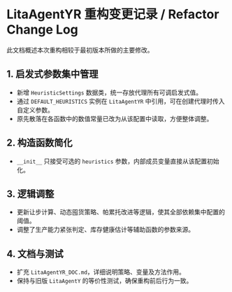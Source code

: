 # LitaAgentYR 重构变更记录 / Refactor Change Log

此文档概述本次重构相较于最初版本所做的主要修改。

## 1. 启发式参数集中管理
- 新增 `HeuristicSettings` 数据类，统一存放代理所有可调启发式值。
- 通过 `DEFAULT_HEURISTICS` 实例在 `LitaAgentYR` 中引用，可在创建代理时传入自定义参数。
- 原先散落在各函数中的数值常量已改为从该配置中读取，方便整体调整。

## 2. 构造函数简化
- `__init__` 只接受可选的 `heuristics` 参数，内部成员变量直接从该配置初始化。

## 3. 逻辑调整
- 更新让步计算、动态囤货策略、帕累托改进等逻辑，使其全部依赖集中配置的阈值。
- 调整了生产能力紧张判定、库存健康估计等辅助函数的参数来源。

## 4. 文档与测试
- 扩充 `LitaAgentYR_DOC.md`，详细说明策略、变量及方法作用。
- 保持与旧版 `LitaAgentY` 的等价性测试，确保重构前后行为一致。
